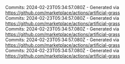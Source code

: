 Commits: 2024-02-23T05:34:57.080Z - Generated via https://github.com/marketplace/actions/artificial-grass
<br>
Commits: 2024-02-23T05:34:57.080Z - Generated via https://github.com/marketplace/actions/artificial-grass
<br>
Commits: 2024-02-23T05:34:57.080Z - Generated via https://github.com/marketplace/actions/artificial-grass
<br>
Commits: 2024-02-23T05:34:57.080Z - Generated via https://github.com/marketplace/actions/artificial-grass
<br>
Commits: 2024-02-23T05:34:57.080Z - Generated via https://github.com/marketplace/actions/artificial-grass
<br>
